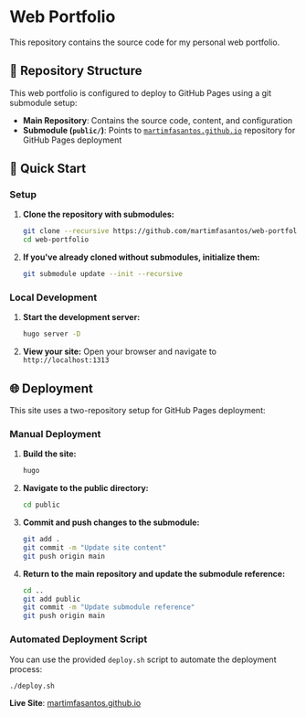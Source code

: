 # Web Portfolio

This repository contains the source code for my personal web portfolio.

## 📁 Repository Structure

This web portfolio is configured to deploy to GitHub Pages using a git submodule setup:

- **Main Repository**: Contains the source code, content, and configuration
- **Submodule (`public/`)**: Points to [`martimfasantos.github.io`](https://github.com/martimfasantos/martimfasantos.github.io.git) repository for GitHub Pages deployment

## 🚀 Quick Start

### Setup

1. **Clone the repository with submodules:**
   ```bash
   git clone --recursive https://github.com/martimfasantos/web-portfolio.git
   cd web-portfolio
   ```

2. **If you've already cloned without submodules, initialize them:**
   ```bash
   git submodule update --init --recursive
   ```

### Local Development

1. **Start the development server:**
   ```bash
   hugo server -D
   ```

2. **View your site:**
   Open your browser and navigate to `http://localhost:1313`

## 🌐 Deployment

This site uses a two-repository setup for GitHub Pages deployment:

### Manual Deployment

1. **Build the site:**
   ```bash
   hugo
   ```

2. **Navigate to the public directory:**
   ```bash
   cd public
   ```

3. **Commit and push changes to the submodule:**
   ```bash
   git add .
   git commit -m "Update site content"
   git push origin main
   ```

4. **Return to the main repository and update the submodule reference:**
   ```bash
   cd ..
   git add public
   git commit -m "Update submodule reference"
   git push origin main
   ```

### Automated Deployment Script

You can use the provided `deploy.sh` script to automate the deployment process:

```bash
./deploy.sh
```

**Live Site**: [martimfasantos.github.io](https://martimfasantos.github.io)
